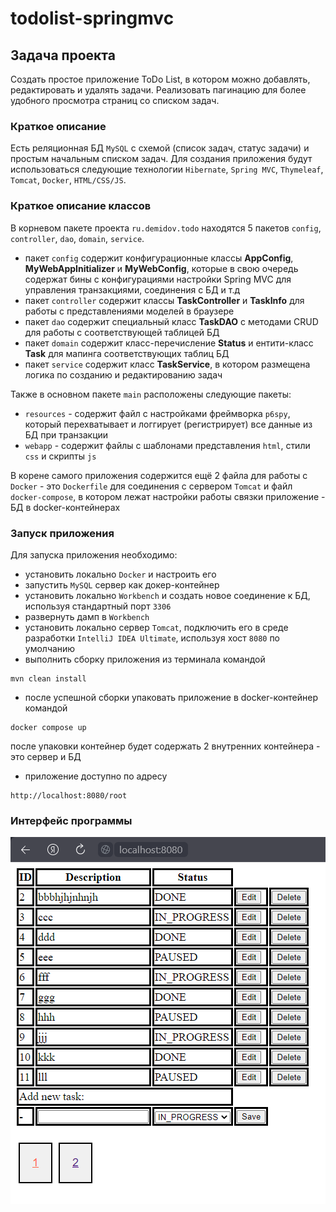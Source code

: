 # todolist-springmvc

## Задача проекта
Создать простое приложение ToDo List, в котором можно добавлять, редактировать и удалять задачи.
Реализовать пагинацию для более удобного просмотра страниц со списком задач.

### Краткое описание
Есть реляционная БД `MySQL` с схемой (список задач, статус задачи) и простым начальным списком задач.
Для создания приложения будут использоваться следующие технологии `Hibernate`, `Spring MVC`, `Thymeleaf`, `Tomcat`,
`Docker`, `HTML/CSS/JS`.

### Краткое описание классов
В корневом пакете проекта `ru.demidov.todo` находятся 5 пакетов `config`, `controller`, `dao`, `domain`, `service`.
* пакет `config` содержит конфигурационные классы **AppConfig**, **MyWebAppInitializer** и **MyWebConfig**, которые в свою очередь
 содержат бины с конфигурациями настройки Spring MVC для управления транзакциями, соединения с БД и т.д
* пакет `controller` содержит классы **TaskController** и **TaskInfo** для работы с представлениями моделей в браузере
* пакет `dao` содержит специальный класс **TaskDAO** с методами CRUD для работы с соответствующей таблицей БД
* пакет `domain` содержит класс-перечисление **Status** и ентити-класс **Task** для мапинга соответствующих таблиц БД
* пакет `service` содержит класс **TaskService**, в котором размещена логика по созданию и редактированию задач

Также в основном пакете `main` расположены следующие пакеты:
* `resources` - содержит файл с настройками фреймворка `p6spy`, который перехватывает и логгирует (регистрирует)
все данные из БД при транзакции
* `webapp` - содержит файлы с шаблонами представления `html`, стили `css` и скрипты `js`

В корене самого приложения содержится ещё 2 файла для работы с `Docker` - это `Dockerfile` для соединения
с сервером `Tomcat` и файл `docker-compose`, в котором лежат настройки работы связки приложение - БД в docker-контейнерах

### Запуск приложения
Для запуска приложения необходимо:
* установить локально `Docker` и настроить его
* запустить `MySQL` сервер как докер-контейнер
* установить локально `Workbench` и создать новое соединение к БД, используя стандартный порт `3306`
* развернуть дамп в `Workbench`
* установить локально сервер `Tomcat`, подключить его в среде разработки `IntelliJ IDEA Ultimate`, используя хост `8080` по умолчанию
* выполнить сборку приложения из терминала командой
```
mvn clean install
```
* после успешной сборки упаковать приложение в docker-контейнер командой
```
docker compose up
```
после упаковки контейнер будет содержать 2 внутренних контейнера - это сервер и БД
* приложение доступно по адресу
```
http://localhost:8080/root
```

### Интерфейс программы

![](src/main/resources/picture/screenshot.png)
